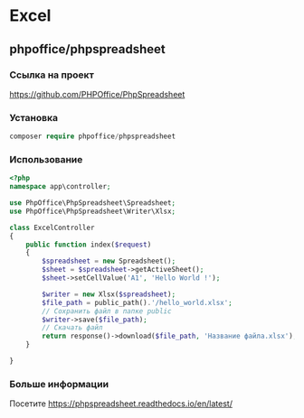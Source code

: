 # Excel

## phpoffice/phpspreadsheet

### Ссылка на проект

https://github.com/PHPOffice/PhpSpreadsheet
  
### Установка
 
  ```php
  composer require phpoffice/phpspreadsheet
  ```
  
### Использование

```php
<?php
namespace app\controller;

use PhpOffice\PhpSpreadsheet\Spreadsheet;
use PhpOffice\PhpSpreadsheet\Writer\Xlsx;

class ExcelController
{
    public function index($request)
    {
        $spreadsheet = new Spreadsheet();
        $sheet = $spreadsheet->getActiveSheet();
        $sheet->setCellValue('A1', 'Hello World !');

        $writer = new Xlsx($spreadsheet);
        $file_path = public_path().'/hello_world.xlsx';
        // Сохранить файл в папке public
        $writer->save($file_path);
        // Скачать файл
        return response()->download($file_path, 'Название файла.xlsx');
    }

}
```


### Больше информации

Посетите https://phpspreadsheet.readthedocs.io/en/latest/
